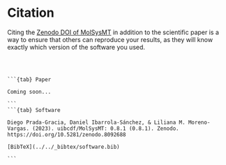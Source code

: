 # Citation

Citing the [Zenodo DOI of MolSysMT](https://doi.org/10.5281/zenodo.8092688) in addition to the scientific paper is a way to ensure that others can reproduce your results, as they will know exactly which version of the software you used.

<br/>

````{tabs}

```{tab} Paper

Coming soon...

```
```{tab} Software

Diego Prada-Gracia, Daniel Ibarrola-Sánchez, & Liliana M. Moreno-Vargas. (2023). uibcdf/MolSysMT: 0.8.1 (0.8.1). Zenodo. https://doi.org/10.5281/zenodo.8092688

[BibTeX](../../_bibtex/software.bib)

```

````

